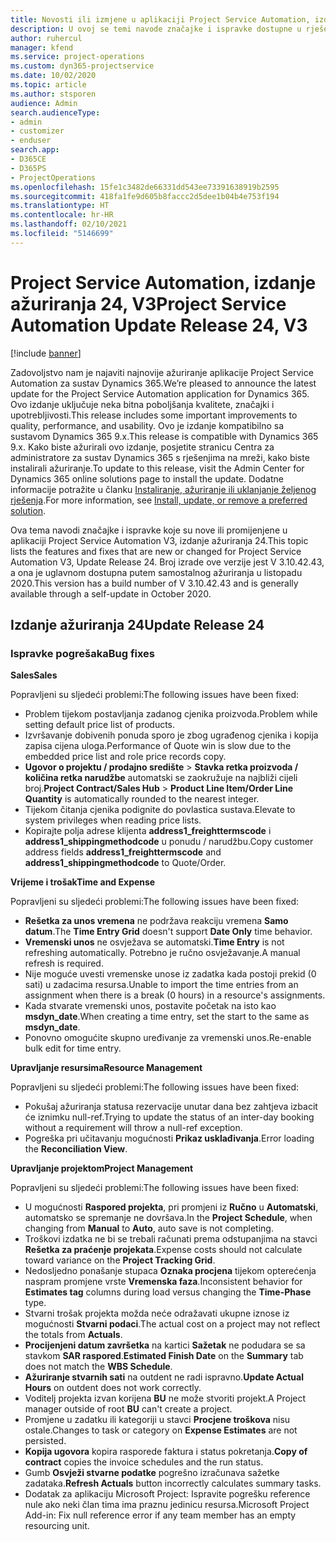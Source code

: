 ```yaml
---
title: Novosti ili izmjene u aplikaciji Project Service Automation, izdanje ažuriranja 24, V3
description: U ovoj se temi navode značajke i ispravke dostupne u rješenju Project Service Automation, izdanje ažuriranja 24, V3.
author: ruhercul
manager: kfend
ms.service: project-operations
ms.custom: dyn365-projectservice
ms.date: 10/02/2020
ms.topic: article
ms.author: stsporen
audience: Admin
search.audienceType:
- admin
- customizer
- enduser
search.app:
- D365CE
- D365PS
- ProjectOperations
ms.openlocfilehash: 15fe1c3482de66331dd543ee73391638919b2595
ms.sourcegitcommit: 418fa1fe9d605b8faccc2d5dee1b04b4e753f194
ms.translationtype: HT
ms.contentlocale: hr-HR
ms.lasthandoff: 02/10/2021
ms.locfileid: "5146699"
---
```

# <a name="project-service-automation-update-release-24-v3"></a><span data-ttu-id="94dc9-103">Project Service Automation, izdanje ažuriranja 24, V3</span><span class="sxs-lookup"><span data-stu-id="94dc9-103">Project Service Automation Update Release 24, V3</span></span>

[!include [banner](../includes/psa-now-project-operations.md)]

<span data-ttu-id="94dc9-104">Zadovoljstvo nam je najaviti najnovije ažuriranje aplikacije Project Service Automation za sustav Dynamics 365.</span><span class="sxs-lookup"><span data-stu-id="94dc9-104">We’re pleased to announce the latest update for the Project Service Automation application for Dynamics 365.</span></span> <span data-ttu-id="94dc9-105">Ovo izdanje uključuje neka bitna poboljšanja kvalitete, značajki i upotrebljivosti.</span><span class="sxs-lookup"><span data-stu-id="94dc9-105">This release includes some important improvements to quality, performance, and usability.</span></span> <span data-ttu-id="94dc9-106">Ovo je izdanje kompatibilno sa sustavom Dynamics 365 9.x.</span><span class="sxs-lookup"><span data-stu-id="94dc9-106">This release is compatible with Dynamics 365 9.x.</span></span> <span data-ttu-id="94dc9-107">Kako biste ažurirali ovo izdanje, posjetite stranicu Centra za administratore za sustav Dynamics 365 s rješenjima na mreži, kako biste instalirali ažuriranje.</span><span class="sxs-lookup"><span data-stu-id="94dc9-107">To update to this release, visit the Admin Center for Dynamics 365 online solutions page to install the update.</span></span> <span data-ttu-id="94dc9-108">Dodatne informacije potražite u članku [Instaliranje, ažuriranje ili uklanjanje željenog rješenja](https://docs.microsoft.com/power-platform/admin/install-remove-preferred-solution).</span><span class="sxs-lookup"><span data-stu-id="94dc9-108">For more information, see [Install, update, or remove a preferred solution](https://docs.microsoft.com/power-platform/admin/install-remove-preferred-solution).</span></span>

<span data-ttu-id="94dc9-109">Ova tema navodi značajke i ispravke koje su nove ili promijenjene u aplikaciji Project Service Automation V3, izdanje ažuriranja 24.</span><span class="sxs-lookup"><span data-stu-id="94dc9-109">This topic lists the features and fixes that are new or changed for Project Service Automation V3, Update Release 24.</span></span> <span data-ttu-id="94dc9-110">Broj izrade ove verzije jest V 3.10.42.43, a ona je uglavnom dostupna putem samostalnog ažuriranja u listopadu 2020.</span><span class="sxs-lookup"><span data-stu-id="94dc9-110">This version has a build number of V 3.10.42.43 and is generally available through a self-update in October 2020.</span></span>

## <a name="update-release-24"></a><span data-ttu-id="94dc9-111">Izdanje ažuriranja 24</span><span class="sxs-lookup"><span data-stu-id="94dc9-111">Update Release 24</span></span>

### <a name="bug-fixes"></a><span data-ttu-id="94dc9-112">Ispravke pogrešaka</span><span class="sxs-lookup"><span data-stu-id="94dc9-112">Bug fixes</span></span>

<span data-ttu-id="94dc9-113">**Sales**</span><span class="sxs-lookup"><span data-stu-id="94dc9-113">**Sales**</span></span>

<span data-ttu-id="94dc9-114">Popravljeni su sljedeći problemi:</span><span class="sxs-lookup"><span data-stu-id="94dc9-114">The following issues have been fixed:</span></span>

- <span data-ttu-id="94dc9-115">Problem tijekom postavljanja zadanog cjenika proizvoda.</span><span class="sxs-lookup"><span data-stu-id="94dc9-115">Problem while setting default price list of products.</span></span>
- <span data-ttu-id="94dc9-116">Izvršavanje dobivenih ponuda sporo je zbog ugrađenog cjenika i kopija zapisa cijena uloga.</span><span class="sxs-lookup"><span data-stu-id="94dc9-116">Performance of Quote win is slow due to the embedded price list and role price records copy.</span></span>
- <span data-ttu-id="94dc9-117">**Ugovor o projektu / prodajno središte** > **Stavka retka proizvoda / količina retka narudžbe** automatski se zaokružuje na najbliži cijeli broj.</span><span class="sxs-lookup"><span data-stu-id="94dc9-117">**Project Contract/Sales Hub** > **Product Line Item/Order Line Quantity** is automatically rounded to the nearest integer.</span></span>
- <span data-ttu-id="94dc9-118">Tijekom čitanja cjenika podignite do povlastica sustava.</span><span class="sxs-lookup"><span data-stu-id="94dc9-118">Elevate to system privileges when reading price lists.</span></span>
- <span data-ttu-id="94dc9-119">Kopirajte polja adrese klijenta **address1_freighttermscode** i **address1_shippingmethodcode** u ponudu / narudžbu.</span><span class="sxs-lookup"><span data-stu-id="94dc9-119">Copy customer address fields **address1_freighttermscode** and **address1_shippingmethodcode** to Quote/Order.</span></span> 


<span data-ttu-id="94dc9-120">**Vrijeme i trošak**</span><span class="sxs-lookup"><span data-stu-id="94dc9-120">**Time and Expense**</span></span>

<span data-ttu-id="94dc9-121">Popravljeni su sljedeći problemi:</span><span class="sxs-lookup"><span data-stu-id="94dc9-121">The following issues have been fixed:</span></span>

- <span data-ttu-id="94dc9-122">**Rešetka za unos vremena** ne podržava reakciju vremena **Samo datum**.</span><span class="sxs-lookup"><span data-stu-id="94dc9-122">The **Time Entry Grid** doesn't support **Date Only** time behavior.</span></span>
- <span data-ttu-id="94dc9-123">**Vremenski unos** ne osvježava se automatski.</span><span class="sxs-lookup"><span data-stu-id="94dc9-123">**Time Entry** is not refreshing automatically.</span></span> <span data-ttu-id="94dc9-124">Potrebno je ručno osvježavanje.</span><span class="sxs-lookup"><span data-stu-id="94dc9-124">A manual refresh is required.</span></span>
- <span data-ttu-id="94dc9-125">Nije moguće uvesti vremenske unose iz zadatka kada postoji prekid (0 sati) u zadacima resursa.</span><span class="sxs-lookup"><span data-stu-id="94dc9-125">Unable to import the time entries from an assignment when there is a break (0 hours) in a resource's assignments.</span></span>
- <span data-ttu-id="94dc9-126">Kada stvarate vremenski unos, postavite početak na isto kao **msdyn_date**.</span><span class="sxs-lookup"><span data-stu-id="94dc9-126">When creating a time entry, set the start to the same as **msdyn_date**.</span></span>
- <span data-ttu-id="94dc9-127">Ponovno omogućite skupno uređivanje za vremenski unos.</span><span class="sxs-lookup"><span data-stu-id="94dc9-127">Re-enable bulk edit for time entry.</span></span>

<span data-ttu-id="94dc9-128">**Upravljanje resursima**</span><span class="sxs-lookup"><span data-stu-id="94dc9-128">**Resource Management**</span></span>

<span data-ttu-id="94dc9-129">Popravljeni su sljedeći problemi:</span><span class="sxs-lookup"><span data-stu-id="94dc9-129">The following issues have been fixed:</span></span>

- <span data-ttu-id="94dc9-130">Pokušaj ažuriranja statusa rezervacije unutar dana bez zahtjeva izbacit će iznimku null-ref.</span><span class="sxs-lookup"><span data-stu-id="94dc9-130">Trying to update the status of an inter-day booking without a requirement will throw a null-ref exception.</span></span>
- <span data-ttu-id="94dc9-131">Pogreška pri učitavanju mogućnosti **Prikaz usklađivanja**.</span><span class="sxs-lookup"><span data-stu-id="94dc9-131">Error loading the **Reconciliation View**.</span></span>


<span data-ttu-id="94dc9-132">**Upravljanje projektom**</span><span class="sxs-lookup"><span data-stu-id="94dc9-132">**Project Management**</span></span>

<span data-ttu-id="94dc9-133">Popravljeni su sljedeći problemi:</span><span class="sxs-lookup"><span data-stu-id="94dc9-133">The following issues have been fixed:</span></span>

- <span data-ttu-id="94dc9-134">U mogućnosti **Raspored projekta**, pri promjeni iz **Ručno** u **Automatski**, automatsko se spremanje ne dovršava.</span><span class="sxs-lookup"><span data-stu-id="94dc9-134">In the **Project Schedule**, when changing from **Manual** to **Auto**, auto save is not completing.</span></span>
- <span data-ttu-id="94dc9-135">Troškovi izdatka ne bi se trebali računati prema odstupanjima na stavci **Rešetka za praćenje projekata**.</span><span class="sxs-lookup"><span data-stu-id="94dc9-135">Expense costs should not calculate toward variance on the **Project Tracking Grid**.</span></span>
- <span data-ttu-id="94dc9-136">Nedosljedno ponašanje stupaca **Oznaka procjena** tijekom opterećenja naspram promjene vrste **Vremenska faza**.</span><span class="sxs-lookup"><span data-stu-id="94dc9-136">Inconsistent behavior for **Estimates tag** columns during load versus changing the **Time-Phase** type.</span></span>
- <span data-ttu-id="94dc9-137">Stvarni trošak projekta možda neće odražavati ukupne iznose iz mogućnosti **Stvarni podaci**.</span><span class="sxs-lookup"><span data-stu-id="94dc9-137">The actual cost on a project may not reflect the totals from **Actuals**.</span></span>
- <span data-ttu-id="94dc9-138">**Procijenjeni datum završetka** na kartici **Sažetak** ne podudara se sa stavkom **SAR raspored**.</span><span class="sxs-lookup"><span data-stu-id="94dc9-138">**Estimated Finish Date** on the **Summary** tab does not match the **WBS Schedule**.</span></span>
- <span data-ttu-id="94dc9-139">**Ažuriranje stvarnih sati** na outdent ne radi ispravno.</span><span class="sxs-lookup"><span data-stu-id="94dc9-139">**Update Actual Hours** on outdent does not work correctly.</span></span>
- <span data-ttu-id="94dc9-140">Voditelj projekta izvan korijena **BU** ne može stvoriti projekt.</span><span class="sxs-lookup"><span data-stu-id="94dc9-140">A Project manager outside of root **BU** can't create a project.</span></span>
- <span data-ttu-id="94dc9-141">Promjene u zadatku ili kategoriji u stavci **Procjene troškova** nisu ostale.</span><span class="sxs-lookup"><span data-stu-id="94dc9-141">Changes to task or category on **Expense Estimates** are not persisted.</span></span>
- <span data-ttu-id="94dc9-142">**Kopija ugovora** kopira rasporede faktura i status pokretanja.</span><span class="sxs-lookup"><span data-stu-id="94dc9-142">**Copy of contract** copies the invoice schedules and the run status.</span></span>
- <span data-ttu-id="94dc9-143">Gumb **Osvježi stvarne podatke** pogrešno izračunava sažetke zadataka.</span><span class="sxs-lookup"><span data-stu-id="94dc9-143">**Refresh Actuals** button incorrectly calculates summary tasks.</span></span>
- <span data-ttu-id="94dc9-144">Dodatak za aplikaciju Microsoft Project: Ispravite pogrešku reference nule ako neki član tima ima praznu jedinicu resursa.</span><span class="sxs-lookup"><span data-stu-id="94dc9-144">Microsoft Project Add-in: Fix null reference error if any team member has an empty resourcing unit.</span></span>

